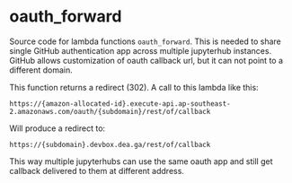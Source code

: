 # oauth_forward

Source code for lambda functions `oauth_forward`. This is needed to share single
GitHub authentication app across multiple jupyterhub instances. GitHub allows
customization of oauth callback url, but it can not point to a different domain.

This function returns a redirect (302). A call to this lambda like this:

`https://{amazon-allocated-id}.execute-api.ap-southeast-2.amazonaws.com/oauth/{subdomain}/rest/of/callback`

Will produce a redirect to:

`https://{subdomain}.devbox.dea.ga/rest/of/callback`

This way multiple jupyterhubs can use the same oauth app and still get callback
delivered to them at different address.
